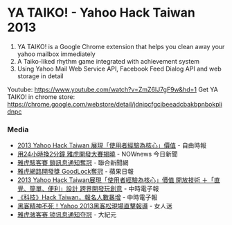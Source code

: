 # YA TAIKO! - Yahoo Hack Taiwan 2013

1. YA TAIKO! is a Google Chrome extension that helps you clean away your yahoo mailbox immediately 
2. A Taiko-liked rhythm game integrated with achievement system
3. Using Yahoo Mail Web Service API, Facebook Feed Dialog API and web storage in detail

Youtube: https://www.youtube.com/watch?v=ZmZ6lJ7gF9w&hd=1
Get YA TAIKO! in chrome store: https://chrome.google.com/webstore/detail/jdnjpcfgcibeeadcbakbpnbokplidnpc


### Media

 - [2013 Yahoo Hack Taiwan 展現「使用者經驗為核心」價值](http://iservice.libertytimes.com.tw/3c/news.php?no=10906&type=5) - 自由時報
 - [用24小時換2分鐘 雅虎開發大賽揭曉](http://www.nownews.com/n/2013/11/05/1010893) - NOWnews 今日新聞
 - [雅虎駭客賽 鎖訊息通知奪冠](http://udn.com/NEWS/BREAKINGNEWS/BREAKINGNEWS9/8273096.shtml) - 聯合新聞網
 - [雅虎網路開發獎 GoodLock奪冠](http://www.appledaily.com.tw/realtimenews/article/finance/20131104/286753/%E9%9B%85%E8%99%8E%E7%B6%B2%E8%B7%AF%E9%96%8B%E7%99%BC%E7%8D%8E%E3%80%80GoodLock%E5%A5%AA%E5%86%A0) - 蘋果日報
 - [2013 Yahoo Hack Taiwan展現「使用者經驗為核心」價值 開放技術 ＋「直覺、簡單、便利」設計 跨界開發玩創意](http://www.chinatimes.com/realtimenews/2013-YAHOO-HACK-TAIWAN%E5%B1%95%E7%8F%BE%E3%80%8C%E4%BD%BF%E7%94%A8%E8%80%85%E7%B6%93%E9%A9%97%E7%82%BA%E6%A0%B8%E5%BF%83%E3%80%8D%E5%83%B9%E5%80%BC-%E9%96%8B%E6%94%BE%E6%8A%80%E8%A1%93-%EF%BC%8B%E3%80%8C%E7%9B%B4%E8%A6%BA%E3%80%81%E7%B0%A1%E5%96%AE%E3%80%81%E4%BE%BF%E5%88%A9%E3%80%8D%E8%A8%AD%E8%A8%88-%E8%B7%A8%E7%95%8C%E9%96%8B%E7%99%BC%E7%8E%A9%E5%89%B5%E6%84%8F-20131105002238-260412) - 中時電子報
 - [《科技》Hack Taiwan，報名人數暴增](http://www.chinatimes.com/realtimenews/%E3%80%8A%E7%A7%91%E6%8A%80%E3%80%8BHACK-TAIWAN%EF%BC%8C%E5%A0%B1%E5%90%8D%E4%BA%BA%E6%95%B8%E6%9A%B4%E5%A2%9E-20131104001932-260412) - 中時電子報
 - [黑客精神不死！Yahoo 2013黑客松現場直擊報導](http://womany.net/read/article/3628?ref=r_latest_title) - 女人迷
 - [雅虎骇客赛 锁讯息通知夺冠](http://www.epochtimes.com/gb/13/11/4/n4002693.htm%E9%9B%85%E8%99%8E%E9%AA%87%E5%AE%A2%E8%B5%9B-%E9%94%81%E8%AE%AF%E6%81%AF%E9%80%9A%E7%9F%A5%E5%A4%BA%E5%86%A0.html) - 大紀元

